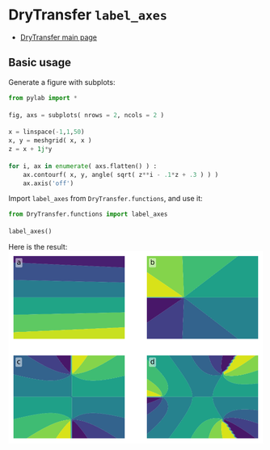 # DryTransfer `label_axes`

- [DryTransfer main page](../README.md)

## Basic usage

Generate a figure with subplots:
```python
from pylab import *

fig, axs = subplots( nrows = 2, ncols = 2 )

x = linspace(-1,1,50)
x, y = meshgrid( x, x )
z = x + 1j*y

for i, ax in enumerate( axs.flatten() ) :
    ax.contourf( x, y, angle( sqrt( z**i - .1*z + .3 ) ) )
    ax.axis('off')
```
Import `label_axes` from `DryTransfer.functions`, and use it:
```python
from DryTransfer.functions import label_axes

label_axes()
```
Here is the result:
![Plot frame](../figures/try_label_axes.svg)
